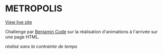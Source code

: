 METROPOLIS
=======

[View live site](https://kilelx.github.io/Metropolis/)

Challenge par [Benjamin Code](https://www.youtube.com/watch?v=F7-ERpRj3z8) sur la réalisation d'animations à l'arrivée sur une page HTML.

_réalisé sans la contrainte de temps_